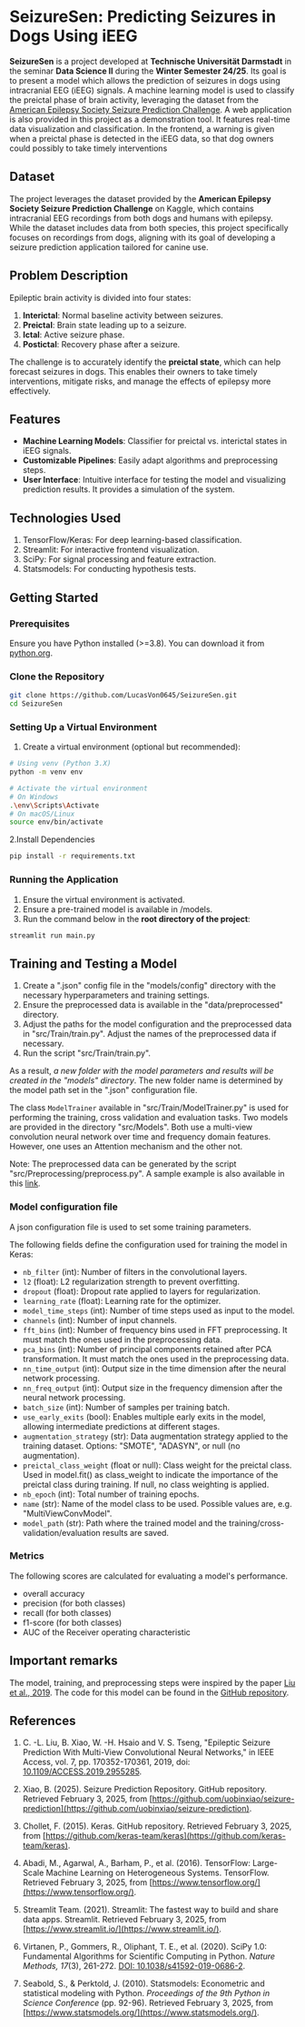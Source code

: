# SeizureSen: Predicting Seizures in Dogs Using iEEG

**SeizureSen** is a project developed at **Technische Universität Darmstadt** in the seminar **Data Science II** during the **Winter Semester 24/25**. Its goal is to present a model which allows the prediction of seizures in dogs using intracranial EEG (iEEG) signals. A machine learning model is used to classify the preictal phase of brain activity, leveraging the dataset from the [American Epilepsy Society Seizure Prediction Challenge](https://www.kaggle.com/competitions/seizure-prediction/overview). A web application is also provided in this project as a demonstration tool. It features real-time data visualization and classification. In the frontend, a warning is given when a preictal phase is detected in the iEEG data, so that dog owners could possibly to take timely interventions

## Dataset

The project leverages the dataset provided by the **American Epilepsy Society Seizure Prediction Challenge** on Kaggle, which contains intracranial EEG recordings from both dogs and humans with epilepsy. While the dataset includes data from both species, this project specifically focuses on recordings from dogs, aligning with its goal of developing a seizure prediction application tailored for canine use.

## Problem Description

Epileptic brain activity is divided into four states:

1. **Interictal**: Normal baseline activity between seizures.
2. **Preictal**: Brain state leading up to a seizure.
3. **Ictal**: Active seizure phase.
4. **Postictal**: Recovery phase after a seizure.

The challenge is to accurately identify the **preictal state**, which can help forecast seizures in dogs. This enables their owners to take timely interventions, mitigate risks, and manage the effects of epilepsy more effectively.

## Features

- **Machine Learning Models**: Classifier for preictal vs. interictal states in iEEG signals.
- **Customizable Pipelines**: Easily adapt algorithms and preprocessing steps.
- **User Interface**: Intuitive interface for testing the model and visualizing prediction results. It provides a simulation of the system.

## Technologies Used

1. TensorFlow/Keras: For deep learning-based classification.
2. Streamlit: For interactive frontend visualization.
3. SciPy: For signal processing and feature extraction.
4. Statsmodels: For conducting hypothesis tests.


## Getting Started

### Prerequisites

Ensure you have Python installed (>=3.8). You can download it from [python.org](https://www.python.org/downloads/).

### Clone the Repository

```bash
git clone https://github.com/LucasVon0645/SeizureSen.git
cd SeizureSen
```

### Setting Up a Virtual Environment

1. Create a virtual environment (optional but recommended):

```bash
# Using venv (Python 3.X)
python -m venv env

# Activate the virtual environment
# On Windows
.\env\Scripts\Activate
# On macOS/Linux
source env/bin/activate
```

2.Install Dependencies

```bash
pip install -r requirements.txt
```

### Running the Application

1. Ensure the virtual environment is activated.
2. Ensure a pre-trained model is available in /models.
3. Run the command below in the **root directory of the project**:

```bash
streamlit run main.py
```

## Training and Testing a Model

1. Create a ".json" config file in the "models/config" directory with the necessary hyperparameters and training settings.
2. Ensure the preprocessed data is available in the "data/preprocessed" directory.
3. Adjust the paths for the model configuration and the preprocessed data in "src/Train/train.py". Adjust the names of the preprocessed data if necessary.
4. Run the script "src/Train/train.py".

As a result, *a new folder with the model parameters and results will be created in the "models" directory*. The new folder name is determined by the model path set in the ".json" configuration file.

The class `ModelTrainer` available in "src/Train/ModelTrainer.py" is used for performing the training, cross validation and evaluation tasks.
Two models are provided in the directory "src/Models". Both use a multi-view convolution neural network over time and frequency domain features. However, one uses an Attention mechanism and the other not.

Note: The preprocessed data can be generated by the script "src/Preprocessing/preprocess.py". A sample example is also available in this [link](https://hessenbox.tu-darmstadt.de/getlink/fiGLnzqnw4M42xLFe2ocB593/preprocessed_data).

### Model configuration file

A json configuration file is used to set some training parameters.

The following fields define the configuration used for training the model in Keras:

- `nb_filter` (int): Number of filters in the convolutional layers.
- `l2` (float): L2 regularization strength to prevent overfitting.
- `dropout` (float): Dropout rate applied to layers for regularization.
- `learning_rate` (float): Learning rate for the optimizer.
- `model_time_steps` (int): Number of time steps used as input to the model.
- `channels` (int): Number of input channels.
- `fft_bins` (int): Number of frequency bins used in FFT preprocessing. It must match the ones used in the preprocessing data.
- `pca_bins` (int): Number of principal components retained after PCA transformation. It must match the ones used in the preprocessing data.
- `nn_time_output` (int): Output size in the time dimension after the neural network processing.
- `nn_freq_output` (int): Output size in the frequency dimension after the neural network processing.
- `batch_size` (int): Number of samples per training batch.
- `use_early_exits` (bool): Enables multiple early exits in the model, allowing intermediate predictions at different stages.
- `augmentation_strategy` (str): Data augmentation strategy applied to the training dataset. Options: "SMOTE", "ADASYN", or null (no augmentation).
- `preictal_class_weight` (float or null): Class weight for the preictal class. Used in model.fit() as class_weight to indicate the importance of the preictal class during training. If null, no class weighting is applied.
- `nb_epoch` (int): Total number of training epochs.
- `name` (str): Name of the model class to be used. Possible values are, e.g. "MultiViewConvModel".
- `model_path` (str): Path where the trained model and the training/cross-validation/evaluation results are saved.

### Metrics

The following scores are calculated for evaluating a model's performance.

- overall accuracy
- precision (for both classes)
- recall (for both classes)
- f1-score (for both classes)
- AUC of the Receiver operating characteristic

## Important remarks

The model, training, and preprocessing steps were inspired by the paper [Liu et al., 2019](https://doi.org/10.1109/ACCESS.2019.2955285). The code for this model can be found in the [GitHub repository](https://github.com/uobinxiao/seizure-prediction).

## References

1. C. -L. Liu, B. Xiao, W. -H. Hsaio and V. S. Tseng, "Epileptic Seizure Prediction With Multi-View Convolutional Neural Networks," in IEEE Access, vol. 7, pp. 170352-170361, 2019, doi: [10.1109/ACCESS.2019.2955285](https://doi.org/10.1109/ACCESS.2019.2955285).

2. Xiao, B. (2025). Seizure Prediction Repository. GitHub repository. Retrieved February 3, 2025, from [https://github.com/uobinxiao/seizure-prediction](https://github.com/uobinxiao/seizure-prediction).

3. Chollet, F. (2015). Keras. GitHub repository. Retrieved February 3, 2025, from [https://github.com/keras-team/keras](https://github.com/keras-team/keras).

4. Abadi, M., Agarwal, A., Barham, P., et al. (2016). TensorFlow: Large-Scale Machine Learning on Heterogeneous Systems. TensorFlow. Retrieved February 3, 2025, from [https://www.tensorflow.org/](https://www.tensorflow.org/).

5. Streamlit Team. (2021). Streamlit: The fastest way to build and share data apps. Streamlit. Retrieved February 3, 2025, from [https://www.streamlit.io/](https://www.streamlit.io/).

6. Virtanen, P., Gommers, R., Oliphant, T. E., et al. (2020). SciPy 1.0: Fundamental Algorithms for Scientific Computing in Python. *Nature Methods, 17*(3), 261-272. [DOI: 10.1038/s41592-019-0686-2](https://doi.org/10.1038/s41592-019-0686-2).

7. Seabold, S., & Perktold, J. (2010). Statsmodels: Econometric and statistical modeling with Python. *Proceedings of the 9th Python in Science Conference* (pp. 92-96). Retrieved February 3, 2025, from [https://www.statsmodels.org/](https://www.statsmodels.org/).
